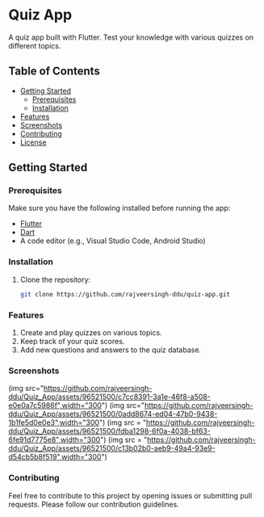 # Quiz App

A quiz app built with Flutter. Test your knowledge with various quizzes on different topics.

## Table of Contents

- [Getting Started](#getting-started)
  - [Prerequisites](#prerequisites)
  - [Installation](#installation)
- [Features](#features)
- [Screenshots](#screenshots)
- [Contributing](#contributing)
- [License](#license)

## Getting Started

### Prerequisites

Make sure you have the following installed before running the app:

- [Flutter](https://flutter.dev/)
- [Dart](https://dart.dev/)
- A code editor (e.g., Visual Studio Code, Android Studio)

### Installation

1. Clone the repository:

   ```bash
   git clone https://github.com/rajveersingh-ddu/quiz-app.git


### Features
1. Create and play quizzes on various topics.
2. Keep track of your quiz scores.
3. Add new questions and answers to the quiz database.
### Screenshots
(img src="https://github.com/rajveersingh-ddu/Quiz_App/assets/96521500/c7cc8391-3a1e-46f8-a508-e0e0a7c5986f",width="300")
(img src="https://github.com/rajveersingh-ddu/Quiz_App/assets/96521500/0add8674-ed04-47b0-9438-1b1fe5d0e0e3",width="300")
(img src = "https://github.com/rajveersingh-ddu/Quiz_App/assets/96521500/fdba1298-6f0a-4038-bf63-6fe91d7775e8",width="300")
(img src = "https://github.com/rajveersingh-ddu/Quiz_App/assets/96521500/c13b02b0-aeb9-49a4-93e9-d54cb5b8f519",width="300")


### Contributing
Feel free to contribute to this project by opening issues or submitting pull requests. Please follow our contribution guidelines.
